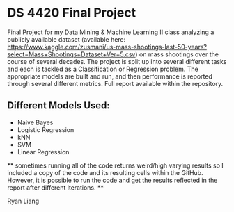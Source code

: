 # DS 4420 Final Project

Final Project for my Data Mining & Machine Learning II class analyzing a publicly available dataset (available here: https://www.kaggle.com/zusmani/us-mass-shootings-last-50-years?select=Mass+Shootings+Dataset+Ver+5.csv) on mass shootings over the course of several decades. The project is split up into several different tasks and each is tackled as a Classification or Regression problem. The appropriate models are built and run, and then performance is reported through several different metrics. Full report available within the repository.

## Different Models Used:
- Naive Bayes
- Logistic Regression
- kNN
- SVM
- Linear Regression

** sometimes running all of the code returns weird/high varying results so I included a copy of the code and its resulting cells within the GitHub. However, it is possible to run the code and get the results reflected in the report after different iterations. **

Ryan Liang